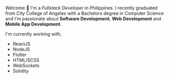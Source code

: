 Welcome 👋 I'm a _Fullstack Developer_ in Philippines. I recently graduated from City College of Angeles with a Bachelors degree in Computer Science and I'm passionate about **Software Development**, **Web Development** and **Mobile App Development**.

I'm currently working with,

-   ReactJS
-   NodeJS
-   Flutter
-   HTML/SCSS
-   WebSockets
-   Solidity
